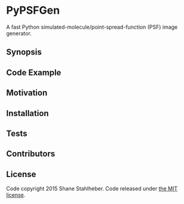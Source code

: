 # PyPSFGen
A fast Python simulated-molecule/point-spread-function (PSF) image generator.

## Synopsis

<!--At the top of the file there should be a short introduction and/ or overview that explains **what** the project is. This description should match descriptions added for package managers (Gemspec, package.json, etc.)-->

## Code Example

<!--Show what the library does as concisely as possible, developers should be able to figure out **how** your project solves their problem by looking at the code example. Make sure the API you are showing off is obvious, and that your code is short and concise.-->

## Motivation

<!--A short description of the motivation behind the creation and maintenance of the project. This should explain **why** the project exists.-->

## Installation

<!--Provide code examples and explanations of how to get the project.-->

<!--## API Reference

Depending on the size of the project, if it is small and simple enough the reference docs can be added to the README. For medium size to larger projects it is important to at least provide a link to where the API reference docs live.-->

## Tests

<!--Describe and show how to run the tests with code examples.-->

## Contributors

<!--Let people know how they can dive into the project, include important links to things like issue trackers, irc, twitter accounts if applicable.-->

## License

Code copyright 2015 Shane Stahlheber.  Code released under [the MIT license](https://github.com/Fluorescing/PyPSFGen/blob/master/LICENSE).
<!--A short snippet describing the license (MIT, Apache, etc.)-->
